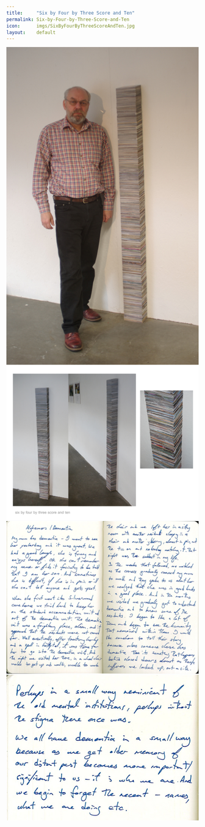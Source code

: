```yaml
---
title:     "Six by Four by Three Score and Ten"
permalink: Six-by-Four-by-Three-Score-and-Ten
icon:      imgs/SixByFourByThreeScoreAndTen.jpg
layout:    default
---
```

![Six By Four By Three Score And Ten](imgs/SixByFourByThreeScoreAndTen.jpg)
![Montage](imgs/SixbyFourbyThreeScoreandTenMontage.jpg)
![Critical Diary Dementia](imgs/Critical-Diary-Dementia-1.jpg)
![Critical Diary Dementia](imgs/Critical-Diary-Dementia-2.jpg)
